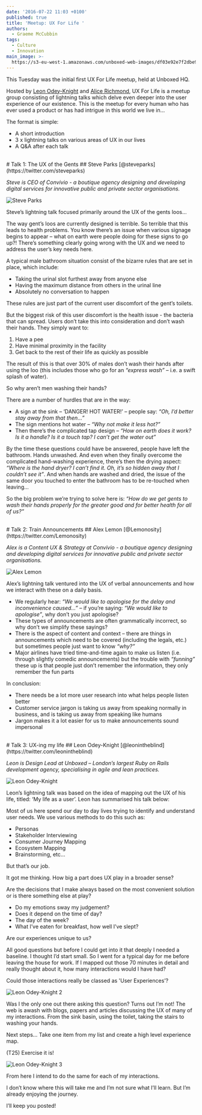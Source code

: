 ```yaml
---
date: '2016-07-22 11:03 +0100'
published: true
title: 'Meetup: UX For Life '
authors:
  - Graeme McCubbin
tags:
  - Culture
  - Innovation
main_image: >-
  https://s3-eu-west-1.amazonaws.com/unboxed-web-images/df03e92e7f2dbe959ede290f893d5100.png
---
```

This Tuesday was the initial first UX For Life meetup, held at Unboxed HQ.<br/>
 
Hosted by [Leon Odey-Knight](https://twitter.com/leonintheblind) and [Alice Richmond](https://twitter.com/aliceyerichmond), UX For Life is a meetup group consisting of lightning talks which delve even deeper into the user experience of our existence. This is the meetup for every human who has ever used a product or has had intrigue in this world we live in…<br/>

The format is simple:<br/>

- A short introduction
- 3 x lightning talks on various areas of UX in our lives
- A Q&A after each talk

<br/>
# Talk 1: The UX of the Gents
## Steve Parks
[@steveparks](https://twitter.com/steveparks)<br/>

<i>Steve is CEO of Convivio - a boutique agency designing and developing digital services for innovative public and private sector organisations.</i>

![Steve Parks](https://s3-eu-west-1.amazonaws.com/unboxed-web-images/4ad5b8171033438914913765b37a65f6.png)

Steve’s lightning talk focused primarily around the UX of the gents loos…<br/>
 
The way gent’s loos are currently designed is terrible. So terrible that this leads to health problems. You know there’s an issue when various signage begins to appear – what on earth were people doing for these signs to go up?! There’s something clearly going wrong with the UX and we need to address the user’s key needs here.<br/>
 
A typical male bathroom situation consist of the bizarre rules that are set in place, which include:<br/>
 
- Taking the urinal slot furthest away from anyone else
- Having the maximum distance from others in the urinal line
- Absolutely no conversation to happen

 
These rules are just part of the current user discomfort of the gent’s toilets.<br/>
 
But the biggest risk of this user discomfort is the health issue - the bacteria that can spread. Users don’t take this into consideration and don’t wash their hands. They simply want to:<br/>
 
1. Have a pee
2. Have minimal proximity in the facility
3. Get back to the rest of their life as quickly as possible


The result of this is that over 30% of males don’t wash their hands after using the loo (this includes those who go for an <i>“express wash”</i> – i.e. a swift splash of water).<br/>
 
So why aren’t men washing their hands?<br/>
 
There are a number of hurdles that are in the way:<br/>
 
- A sign at the sink – ‘DANGER! HOT WATER!’ – people say: <i>“Oh, I’d better stay away from that then…”</i>
- The sign mentions hot water – <i>“Why not make it less hot?”</i>
- Then there’s the complicated tap design – <i>“How on earth does it work? Is it a handle? Is it a touch tap? I can’t get the water out”</i>
 
By the time these questions could have be answered, people have left the bathroom. Hands unwashed. And even when they finally overcome the complicated hand-washing experience, there’s then the drying aspect: <i>“Where is the hand dryer? I can’t find it. Oh, it’s so hidden away that I couldn’t see it”</i>. And when hands are washed and dried, the issue of the same door you touched to enter the bathroom has to be re-touched when leaving…<br/>

So the big problem we’re trying to solve here is: <i>“How do we get gents to wash their hands properly for the greater good and for better health for all of us?”</i><br/>

<br/>
# Talk 2: Train Announcements
## Alex Lemon
[@Lemonosity](https://twitter.com/Lemonosity)<br/>
 
<i>Alex is a Content UX & Strategy at Convivio - a boutique agency designing and developing digital services for innovative public and private sector organisations.</i><br/>

![Alex Lemon](https://s3-eu-west-1.amazonaws.com/unboxed-web-images/ba8ea635d1e9a3c95f110627e2dbadca.png)

Alex’s lightning talk ventured into the UX of verbal announcements and how we interact with these on a daily basis.<br/>
 
- We regularly hear: <i>“We would like to apologise for the delay and inconvenience caused…”</i> – if you’re saying: <i>“We would like to apologise”</i>, why don’t you just apologise?
-  These types of announcements are often grammatically incorrect, so why don’t we simplify these sayings?
- There is the aspect of content and context – there are things in announcements which need to be covered (including the legals, etc.) but sometimes people just want to know <i>“why?”</i>
-  Major airlines have tried time-and-time again to make us listen (i.e. through slightly comedic announcements) but the trouble with <i>“funning”</i> these up is that people just don’t remember the information, they only remember the fun parts

In conclusion:<br/>
 
- There needs be a lot more user research into what helps people listen better
- Customer service jargon is taking us away from speaking normally in business, and is taking us away from speaking like humans
- Jargon makes it a lot easier for us to make announcements sound impersonal

<br/> 
# Talk 3: UX-ing my life
## Leon Odey-Knight
[@leonintheblind](https://twitter.com/leonintheblind)<br/>
 
<i>Leon is Design Lead at Unboxed – London’s largest Ruby on Rails development agency, specialising in agile and lean practices.</i><br/>

![Leon Odey-Knight](https://s3-eu-west-1.amazonaws.com/unboxed-web-images/df03e92e7f2dbe959ede290f893d5100.png)

Leon’s lightning talk was based on the idea of mapping out the UX of his life, titled: ‘My life as a user’. Leon has summarised his talk below:<br/>

Most of us here spend our day to day lives trying to identify and understand 
user needs. We use various methods to do this such as:<br/>

- Personas
- Stakeholder Interviewing
- Consumer Journey Mapping
- Ecosystem Mapping
- Brainstorming, etc…

But that’s our job.<br/>

It got me thinking. How big a part does UX play in a broader sense?<br/>

Are the decisions that I make always based on the most convenient solution or is there something else at play?<br/>

- Do my emotions sway my judgement?
- Does it depend on the time of day?
- The day of the week?
- What I’ve eaten for breakfast, how well I’ve slept?

Are our experiences unique to us?<br/>

All good questions but before I could get into it that deeply I needed a baseline. 
I thought I’d start small. So I went for a typical day for me before leaving the house for work. If I mapped out those 70 minutes in detail and really thought about it, how many interactions would I have had?<br/>

Could those interactions really be classed as 'User Experiences’?<br/>

![Leon Odey-Knight 2](https://s3-eu-west-1.amazonaws.com/unboxed-web-images/c801b4b7f9b683ea00061dca50897813.png)

Was I the only one out there asking this question? Turns out I’m not! The web is awash with blogs, papers and articles discussing the UX of many of my interactions. From the sink basin, using the toilet, taking the stairs to washing your hands.<br/>

Next steps... Take one item from my list and create a high level experience map.<br/> 

(T25) Exercise it is!<br/>

![Leon Odey-Knight 3](https://s3-eu-west-1.amazonaws.com/unboxed-web-images/d2f4935a3e12123992c0cf869195a9d5.png)

From here I intend to do the same for each of my interactions.<br/>

I don’t know where this will take me and I’m not sure what I’ll learn. But I’m already enjoying the journey.<br/>

I’ll keep you posted!<br/>
